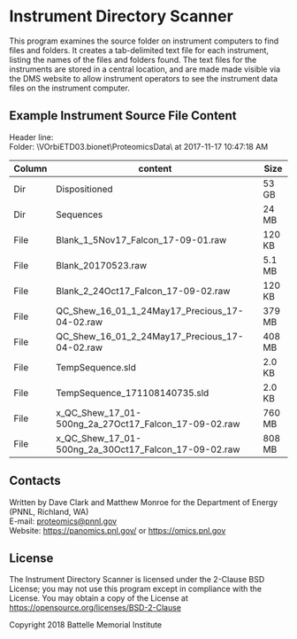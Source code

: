 # Instrument Directory Scanner

This program examines the source folder on instrument computers to find files and folders.
It creates a tab-delimited text file for each instrument, listing the names of the files and folders found.
The text files for the instruments are stored in a central location, and are made
made visible via the DMS website to allow instrument operators to see the
instrument data files on the instrument computer.

## Example Instrument Source File Content

Header line:\
Folder: \\VOrbiETD03.bionet\ProteomicsData\ at 2017-11-17 10:47:18 AM

| Column   | content     | Size          | 
|----------|-------------|---------------|
| Dir      | Dispositioned | 53 GB |
| Dir      | Sequences | 24 MB |
| File     | Blank_1_5Nov17_Falcon_17-09-01.raw | 120 KB |
| File     | Blank_20170523.raw | 5.1 MB |
| File     | Blank_2_24Oct17_Falcon_17-09-02.raw | 120 KB |
| File     | QC_Shew_16_01_1_24May17_Precious_17-04-02.raw | 379 MB |
| File     | QC_Shew_16_01_2_24May17_Precious_17-04-02.raw | 408 MB |
| File     | TempSequence.sld | 2.0 KB |
| File     | TempSequence_171108140735.sld | 2.0 KB |
| File     | x_QC_Shew_17_01-500ng_2a_27Oct17_Falcon_17-09-02.raw | 760 MB |
| File     | x_QC_Shew_17_01-500ng_2a_30Oct17_Falcon_17-09-02.raw | 808 MB |

## Contacts

Written by Dave Clark and Matthew Monroe for the Department of Energy (PNNL, Richland, WA) \
E-mail: proteomics@pnnl.gov \
Website: https://panomics.pnl.gov/ or https://omics.pnl.gov

## License

The Instrument Directory Scanner is licensed under the 2-Clause BSD License; 
you may not use this program except in compliance with the License.
You may obtain a copy of the License at https://opensource.org/licenses/BSD-2-Clause

Copyright 2018 Battelle Memorial Institute
